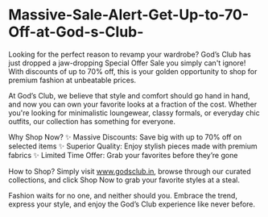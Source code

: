 # Massive-Sale-Alert-Get-Up-to-70-Off-at-God-s-Club-

Looking for the perfect reason to revamp your wardrobe? God’s Club has just dropped a jaw-dropping Special Offer Sale you simply can't ignore! With discounts of up to 70% off, this is your golden opportunity to shop for premium fashion at unbeatable prices.

At God’s Club, we believe that style and comfort should go hand in hand, and now you can own your favorite looks at a fraction of the cost. Whether you're looking for minimalistic loungewear, classy formals, or everyday chic outfits, our collection has something for everyone.

Why Shop Now?
✨ Massive Discounts: Save big with up to 70% off on selected items
✨ Superior Quality: Enjoy stylish pieces made with premium fabrics
✨ Limited Time Offer: Grab your favorites before they’re gone

How to Shop?
Simply visit www.godsclub.in, browse through our curated collections, and click Shop Now to grab your favorite styles at a steal.

Fashion waits for no one, and neither should you. Embrace the trend, express your style, and enjoy the God’s Club experience like never before.

